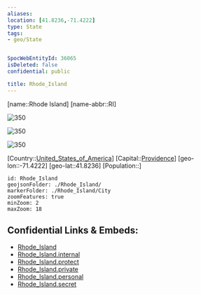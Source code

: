 ```yaml
---
aliases: 
location: [41.8236,-71.4222]
type: State
tags:
- geo/State


SpocWebEntityId: 36065
isDeleted: false
confidential: public

title: Rhode_Island
---
```

[name::Rhode Island]
[name-abbr::RI]

![350](geo/Continent/North-America/United_States_of_America/Rhode_Island/Coat_of_arms_of_Rhode_Island.svg)

![350](geo/Continent/North-America/United_States_of_America/Rhode_Island/Seal_of_Rhode_Island.svg)

![350](geo/Continent/North-America/United_States_of_America/Rhode_Island/Flag_of_Rhode_Island.svg)


[Country::[United_States_of_America](geo/Continent/North-America/United_States_of_America.md)]
[Capital::[Providence](geo/Continent/North-America/United_States_of_America/Rhode_Island/City/Providence.md)]
[geo-lon::-71.4222]
[geo-lat::41.8236]
[Population::]



```leaflet
id: Rhode_Island
geojsonFolder: ./Rhode_Island/
markerFolder: ./Rhode_Island/City
zoomFeatures: true 
minZoom: 2 
maxZoom: 18
```


## Confidential Links & Embeds: 
- [Rhode_Island](../../../../../_public/geo/Continent/North-America/United_States_of_America/Rhode_Island.md) 
- [Rhode_Island.internal](../../../../../_internal/geo/Continent/North-America/United_States_of_America/Rhode_Island.internal.md) 
- [Rhode_Island.protect](../../../../../_protect/geo/Continent/North-America/United_States_of_America/Rhode_Island.protect.md) 
- [Rhode_Island.private](../../../../../_private/geo/Continent/North-America/United_States_of_America/Rhode_Island.private.md) 
- [Rhode_Island.personal](../../../../../_personal/geo/Continent/North-America/United_States_of_America/Rhode_Island.personal.md) 
- [Rhode_Island.secret](../../../../../_secret/geo/Continent/North-America/United_States_of_America/Rhode_Island.secret.md) 
